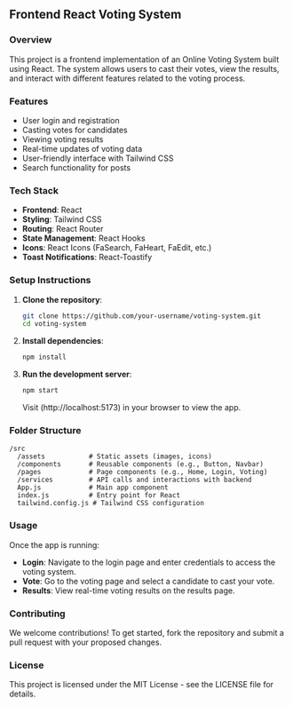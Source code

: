 ## Frontend React Voting System

### Overview

This project is a frontend implementation of an Online Voting System built using React. The system allows users to cast their votes, view the results, and interact with different features related to the voting process.

### Features

- User login and registration
- Casting votes for candidates
- Viewing voting results
- Real-time updates of voting data
- User-friendly interface with Tailwind CSS
- Search functionality for posts

### Tech Stack

- **Frontend**: React
- **Styling**: Tailwind CSS
- **Routing**: React Router
- **State Management**: React Hooks
- **Icons**: React Icons (FaSearch, FaHeart, FaEdit, etc.)
- **Toast Notifications**: React-Toastify

### Setup Instructions

1. **Clone the repository**:
   ```bash
   git clone https://github.com/your-username/voting-system.git
   cd voting-system
   ```

2. **Install dependencies**:
   ```bash
   npm install
   ```

3. **Run the development server**:
   ```bash
   npm start
   ```
   Visit (http://localhost:5173) in your browser to view the app.

### Folder Structure

```
/src
  /assets           # Static assets (images, icons)
  /components       # Reusable components (e.g., Button, Navbar)
  /pages            # Page components (e.g., Home, Login, Voting)
  /services         # API calls and interactions with backend
  App.js            # Main app component
  index.js          # Entry point for React
  tailwind.config.js # Tailwind CSS configuration
```

### Usage

Once the app is running:

- **Login**: Navigate to the login page and enter credentials to access the voting system.
- **Vote**: Go to the voting page and select a candidate to cast your vote.
- **Results**: View real-time voting results on the results page.


### Contributing

We welcome contributions! To get started, fork the repository and submit a pull request with your proposed changes.

### License

This project is licensed under the MIT License - see the LICENSE file for details.
